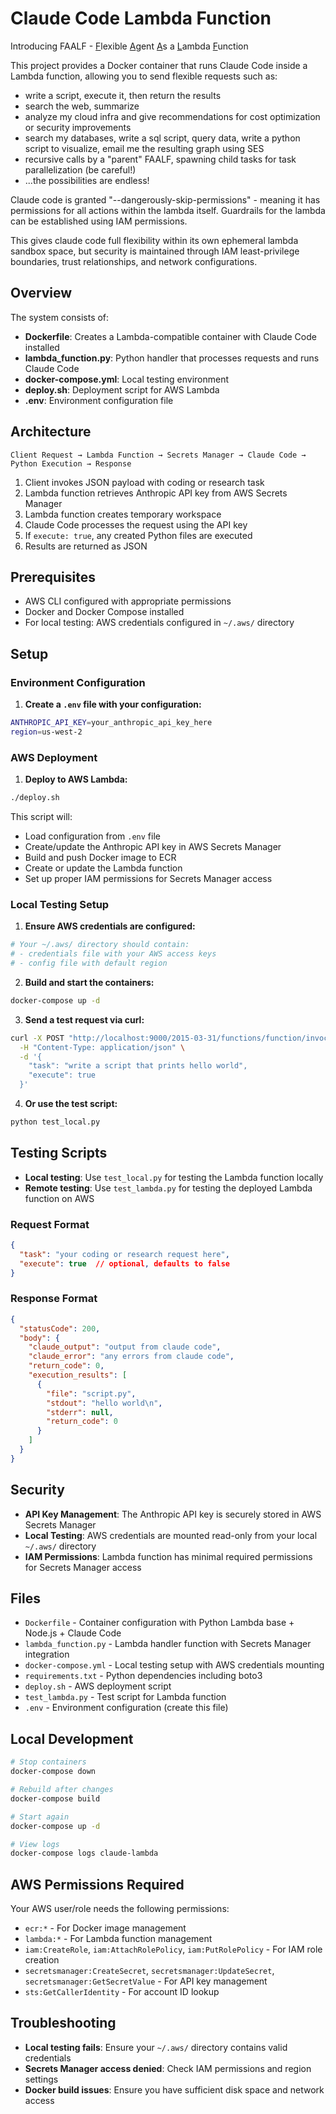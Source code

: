 # Claude Code Lambda Function

Introducing FAALF - <ins>F</ins>lexible <ins>A</ins>gent <ins>A</ins>s a <ins>L</ins>ambda <ins>F</ins>unction

This project provides a Docker container that runs Claude Code inside a Lambda function, allowing you to send flexible requests such as:

- write a script, execute it, then return the results
- search the web, summarize
- analyze my cloud infra and give recommendations for cost optimization or security improvements
- search my databases, write a sql script, query data, write a python script to visualize, email me the resulting graph using SES
- recursive calls by a "parent" FAALF, spawning child tasks for task parallelization (be careful!)
- ...the possibilities are endless! 

Claude code is granted "--dangerously-skip-permissions" - meaning it has permissions for all actions within the lambda itself.  Guardrails for the lambda can be established using IAM permissions.  

This gives claude code full flexibility within its own ephemeral lambda sandbox space, but security is maintained through IAM least-privilege boundaries, trust relationships, and network configurations.

## Overview

The system consists of:
- **Dockerfile**: Creates a Lambda-compatible container with Claude Code installed
- **lambda_function.py**: Python handler that processes requests and runs Claude Code
- **docker-compose.yml**: Local testing environment
- **deploy.sh**: Deployment script for AWS Lambda
- **.env**: Environment configuration file

## Architecture

```
Client Request → Lambda Function → Secrets Manager → Claude Code → Python Execution → Response
```

1. Client invokes JSON payload with coding or research task
2. Lambda function retrieves Anthropic API key from AWS Secrets Manager
3. Lambda function creates temporary workspace
4. Claude Code processes the request using the API key
5. If `execute: true`, any created Python files are executed
6. Results are returned as JSON

## Prerequisites

- AWS CLI configured with appropriate permissions
- Docker and Docker Compose installed
- For local testing: AWS credentials configured in `~/.aws/` directory

## Setup

### Environment Configuration

1. **Create a `.env` file with your configuration:**
```bash
ANTHROPIC_API_KEY=your_anthropic_api_key_here
region=us-west-2
```

### AWS Deployment

1. **Deploy to AWS Lambda:**
```bash
./deploy.sh
```

This script will:
- Load configuration from `.env` file
- Create/update the Anthropic API key in AWS Secrets Manager
- Build and push Docker image to ECR
- Create or update the Lambda function
- Set up proper IAM permissions for Secrets Manager access

### Local Testing Setup

1. **Ensure AWS credentials are configured:**
```bash
# Your ~/.aws/ directory should contain:
# - credentials file with your AWS access keys
# - config file with default region
```

2. **Build and start the containers:**
```bash
docker-compose up -d
```

3. **Send a test request via curl:**
```bash
curl -X POST "http://localhost:9000/2015-03-31/functions/function/invocations" \
  -H "Content-Type: application/json" \
  -d '{
    "task": "write a script that prints hello world", 
    "execute": true
  }'
```

4. **Or use the test script:**
```bash
python test_local.py
```

## Testing Scripts

- **Local testing**: Use `test_local.py` for testing the Lambda function locally
- **Remote testing**: Use `test_lambda.py` for testing the deployed Lambda function on AWS

### Request Format

```json
{
  "task": "your coding or research request here",
  "execute": true  // optional, defaults to false
}
```

### Response Format

```json
{
  "statusCode": 200,
  "body": {
    "claude_output": "output from claude code",
    "claude_error": "any errors from claude code",
    "return_code": 0,
    "execution_results": [
      {
        "file": "script.py",
        "stdout": "hello world\n",
        "stderr": null,
        "return_code": 0
      }
    ]
  }
}
```

## Security

- **API Key Management**: The Anthropic API key is securely stored in AWS Secrets Manager
- **Local Testing**: AWS credentials are mounted read-only from your local `~/.aws/` directory
- **IAM Permissions**: Lambda function has minimal required permissions for Secrets Manager access

## Files

- `Dockerfile` - Container configuration with Python Lambda base + Node.js + Claude Code
- `lambda_function.py` - Lambda handler function with Secrets Manager integration
- `docker-compose.yml` - Local testing setup with AWS credentials mounting
- `requirements.txt` - Python dependencies including boto3
- `deploy.sh` - AWS deployment script
- `test_lambda.py` - Test script for Lambda function
- `.env` - Environment configuration (create this file)

## Local Development

```bash
# Stop containers
docker-compose down

# Rebuild after changes
docker-compose build

# Start again
docker-compose up -d

# View logs
docker-compose logs claude-lambda
```

## AWS Permissions Required

Your AWS user/role needs the following permissions:
- `ecr:*` - For Docker image management
- `lambda:*` - For Lambda function management
- `iam:CreateRole`, `iam:AttachRolePolicy`, `iam:PutRolePolicy` - For IAM role creation
- `secretsmanager:CreateSecret`, `secretsmanager:UpdateSecret`, `secretsmanager:GetSecretValue` - For API key management
- `sts:GetCallerIdentity` - For account ID lookup

## Troubleshooting

- **Local testing fails**: Ensure your `~/.aws/` directory contains valid credentials
- **Secrets Manager access denied**: Check IAM permissions and region settings
- **Docker build issues**: Ensure you have sufficient disk space and network access
